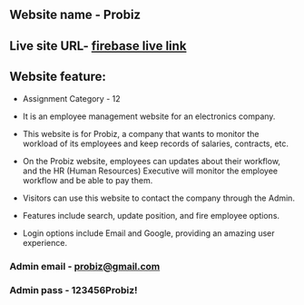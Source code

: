 ## Website name - Probiz

## Live site URL- [firebase live link](https://employee-management-6dd47.web.app/)

## Website feature:

- Assignment Category - 12

- It is an employee management website for an electronics company.
- This website is for Probiz, a company that wants to monitor the workload of its employees and keep records of salaries, contracts, etc.
- On the Probiz website, employees can updates about their workflow, and the HR (Human Resources) Executive will monitor the employee workflow and be able to pay them.
- Visitors can use this website to contact the company through the Admin.
- Features include search, update position, and fire employee options.
- Login options include Email and Google, providing an amazing user experience.

### Admin email - probiz@gmail.com
### Admin pass -  123456Probiz!
